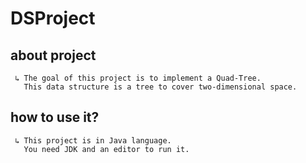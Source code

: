 # DSProject

## about project

     ↳ The goal of this project is to implement a Quad-Tree.
       This data structure is a tree to cover two-dimensional space.

## how to use it?

     ↳ This project is in Java language.
       You need JDK and an editor to run it.
